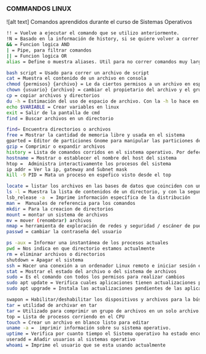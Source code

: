 ### COMMANDOS LINUX 
![alt text]
Comandos aprendidos durante el curso de Sistemas Operativos 
```sh
!! = Vuelve a ejecutar el comando que se utilizo anteriormente.
!N = Basado en la información de history, si se quiere volver a correr tal comando de la lista se pone el ! seguido por el número de linea
&& = Funcion logica AND
| = Pipe, para filtrar comandos
|| = Funcion logica OR
alias = Define o muestra aliases. Util para no correr comandos muy largos

bash script = Usado para correr un archivo de script
cat = Muestra el contenido de un archivo en consola
chmod {permisos} {archivo} = Le da ciertos permisos a un archivo en especifico de lectura, escritura y ejecucion 
chown {usuario} {archivo} = cambiar el propietario del archivo y el grupo
cp = copiar archivos y directorios
du -h = Estimación del uso de espacio de archivo. Con la -h lo hace en Human readable, para leer mejor los datos de almacenamiento
echo $VARIABLE = Crear variables en linux 
exit = Salir de la pantalla de cmd
find = Buscar archivos en un directorio

find= Encuentra directorios o archivos
free = Mostrar la cantidad de memoria libre y usada en el sistema
gparted = Editor de particiones Gnome para manipular las particiones del disco
gzip = Comprimir o expandir archivos
history = Lista de comandos corridos en el sistema operativo. Por defecto muestra solo 1000 lineas
hostname = Mostrar o establecer el nombre del host del sistema
htop =  Administra interactivamente los procesos del sistema
ip addr = Ver la ip, gateway and Subnet mask 
kill -9 PID = Mata un proceso en espefico visto desde el top

locate = listar los archivos en las bases de datos que coinciden con un patrón
ls -l = Muestra la lista de contenidos de un directorio, y con la segunda l los acomoda en lista con mas detalles 
lsb_release -a  = Imprime información específica de la distribución 
man =  Manuales de referencia para los comandos 
mkdir = Para la creacion de directorios
mount = montar un sistema de archivos
mv = mover (renombrar) archivos
nmap = herramienta de exploración de redes y seguridad / escáner de puertos. Verifica cuales puertos estan abiertos.
passwd = cambiar la contraseña del usuario

ps -aux = Informar una instantánea de los procesos actuales
pwd = Nos indica en que directorio estamos actualmente 
rm = eliminar archivos o directorios
shutdown = Apagar el sistema
ssh = Hacer una conexión a un ordenador Linux remoto e iniciar sesión en su cuenta.
stat = Mostrar el estado del archivo o del sistema de archivos
sudo = Es el comando con todos los permisos para realizar cambios 
sudo apt update = Verifica cuales aplicaciones tienen actualizaciones pendientes
sudo apt upgrade = Instala las actualizaciones pendientes de las aplicaciones

swapon = Habilitar/deshabilitar los dispositivos y archivos para la búsqueda y el intercambio
tar = utilidad de archivar en tar  
tar = Utilizado para comprimir un grupo de archivos en un solo archivo. El comando también se usa para extraer, mantener o modificar archivos tar.
top = Lista de procesos corriendo en el CPU
touch = Crear un archivo en blanco listo para editar 
uname -a =  imprimir información sobre su sistema operativo.
uptime = Verifica por cuanto tiempo el Sistema operativo ha estado encendido 
useradd = Añadir usuarios al sistemas operativo
whoami = Imprime el usuario que se esta usando actualmente 
```

[//]: # (These are reference links used in the body of this note and get stripped out when the markdown processor does its job. There is no need to format nicely because it shouldn't be seen. Thanks SO - http://stackoverflow.com/questions/4823468/store-comments-in-markdown-syntax)
   [dill]: <https://github.com/joemccann/dillinger>
   [git-repo-url]: <https://github.com/joemccann/dillinger.git>
   [john gruber]: <http://daringfireball.net>
   [df1]: <http://daringfireball.net/projects/markdown/>
   [markdown-it]: <https://github.com/markdown-it/markdown-it>
   [Ace Editor]: <http://ace.ajax.org>
   [node.js]: <http://nodejs.org>
   [Twitter Bootstrap]: <http://twitter.github.com/bootstrap/>
   [jQuery]: <http://jquery.com>
   [@tjholowaychuk]: <http://twitter.com/tjholowaychuk>
   [express]: <http://expressjs.com>
   [AngularJS]: <http://angularjs.org>
   [Gulp]: <http://gulpjs.com>
   [PlDb]: <https://github.com/joemccann/dillinger/tree/master/plugins/dropbox/README.md>
   [PlGh]: <https://github.com/joemccann/dillinger/tree/master/plugins/github/README.md>
   [PlGd]: <https://github.com/joemccann/dillinger/tree/master/plugins/googledrive/README.md>
   [PlOd]: <https://github.com/joemccann/dillinger/tree/master/plugins/onedrive/README.md>
   [PlMe]: <https://github.com/joemccann/dillinger/tree/master/plugins/medium/README.md>
   [PlGa]: <https://github.com/RahulHP/dillinger/blob/master/plugins/googleanalytics/README.md>
